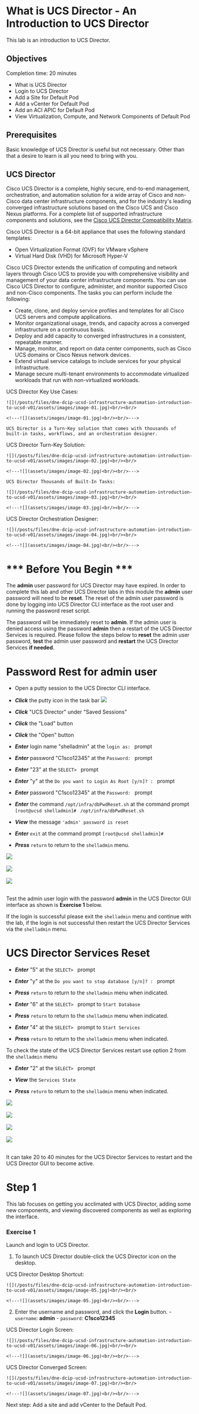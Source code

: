 # What is UCS Director - An Introduction to UCS Director

This lab is an introduction to UCS Director.

## Objectives

Completion time: 20 minutes

  - What is UCS Director
  - Login to UCS Director
  - Add a Site for Default Pod
  - Add a vCenter for Default Pod
  - Add an ACI APIC for Default Pod
  - View Virtualization, Compute, and Network Components of Default Pod

## Prerequisites

Basic knowledge of UCS Director is useful but not necessary. Other than that a desire to learn is all you need to bring with you.

## UCS Director

Cisco UCS Director is a complete, highly secure, end-to-end management, orchestration, and automation solution for a wide array of Cisco and non-Cisco data center infrastructure components, and for the industry's leading converged infrastructure solutions based on the Cisco UCS and Cisco Nexus platforms. For a complete list of supported infrastructure components and solutions, see the [Cisco UCS Director Compatibility Matrix](http://www.cisco.com/c/en/us/support/servers-unified-computing/ucs-director/products-device-support-tables-list.html).

Cisco UCS Director is a 64-bit appliance that uses the following standard templates:

  - Open Virtualization Format (OVF) for VMware vSphere
  - Virtual Hard Disk (VHD) for Microsoft Hyper-V

Cisco UCS Director extends the unification of computing and network layers through Cisco UCS to provide you with comprehensive visibility and management of your data center infrastructure components. You can use Cisco UCS Director to configure, administer, and monitor supported Cisco and non-Cisco components. The tasks you can perform include the following:

  - Create, clone, and deploy service profiles and templates for all Cisco UCS servers and compute applications.
  - Monitor organizational usage, trends, and capacity across a converged infrastructure on a continuous basis.
  - Deploy and add capacity to converged infrastructures in a consistent, repeatable manner.
  - Manage, monitor, and report on data center components, such as Cisco UCS domains or Cisco Nexus network devices.
  - Extend virtual service catalogs to include services for your physical infrastructure.
  - Manage secure multi-tenant environments to accommodate virtualized workloads that run with non-virtualized workloads.

  UCS Director Key Use Cases:

    ![](/posts/files/dne-dcip-ucsd-infrastructure-automation-introduction-to-ucsd-v01/assets/images/image-01.jpg)<br/><br/>

    <!---![](assets/images/image-01.jpg)<br/><br/>--->

    UCS Director is a Turn-Key solution that comes with thousands of built-in tasks, workflows, and an orchestration designer.

  UCS Director Turn-Key Solution:

    ![](/posts/files/dne-dcip-ucsd-infrastructure-automation-introduction-to-ucsd-v01/assets/images/image-02.jpg)<br/><br/>

    <!---![](assets/images/image-02.jpg)<br/><br/>--->

    UCS Director Thousands of Built-In Tasks:

    ![](/posts/files/dne-dcip-ucsd-infrastructure-automation-introduction-to-ucsd-v01/assets/images/image-03.jpg)<br/><br/>

    <!---![](assets/images/image-03.jpg)<br/><br/>--->

  UCS Director Orchestration Designer:

    ![](/posts/files/dne-dcip-ucsd-infrastructure-automation-introduction-to-ucsd-v01/assets/images/image-04.jpg)<br/><br/>

    <!---![](assets/images/image-04.jpg)<br/><br/>--->

# *** Before You Begin ***

The **admin** user password for UCS Director may have expired. In order to complete this lab and other UCS Director labs in this module the **admin** user password will need to be **reset**. The reset of the admin user password is done by logging into UCS Director CLI interface as the root user and running the password reset script.

The password will be immediately reset to **admin**. If the admin user is denied access using the password **admin** then a restart of the UCS Director Services is required. Please follow the steps below to **reset** the admin user password, **test** the admin user password and **restart** the UCS Director Services **if needed**.

# Password Rest for admin user

  - Open a putty session to the UCS Director CLI interface.

  - ***Click*** the putty icon in the task bar ![](/posts/files/dne-dcip-ucsd-infrastructure-automation-introduction-to-ucsd-v01/assets/images/password-reset-01.jpg)<!--![](assets/images/password-reset-01.jpg)-->

  - ***Click*** "UCS Director" under "Saved Sessions"

  - ***Click*** the "Load" button

  - ***Click*** the "Open" button

  - ***Enter*** login name "shelladmin" at the `login as: ` prompt

  - ***Enter*** password "C1sco12345" at the `Password: ` prompt

  - ***Enter*** "23" at the `SELECT> ` prompt

  - ***Enter*** "y" at the `Do you want to Login As Root [y/n]? : ` prompt

  - ***Enter*** password "C1sco12345" at the `Password: ` prompt

  - ***Enter*** the command `/opt/infra/dbPwdReset.sh` at the command prompt `[root@ucsd shelladmin]# ` `/opt/infra/dbPwdReset.sh`

  - ***View*** the message `'admin' password is reset`

  - ***Enter*** `exit` at the command prompt `[root@ucsd shelladmin]# `

  - ***Press*** `return` to return to the `shelladmin` menu.

  ![](/posts/files/dne-dcip-ucsd-infrastructure-automation-introduction-to-ucsd-v01/assets/images/password-reset-02.jpg)</br></br>
  ![](/posts/files/dne-dcip-ucsd-infrastructure-automation-introduction-to-ucsd-v01/assets/images/password-reset-01a.jpg)</br></br>
  ![](/posts/files/dne-dcip-ucsd-infrastructure-automation-introduction-to-ucsd-v01/assets/images/password-reset-03.jpg)</br></br>
  <!--![](assets/images/password-reset-02.jpg)</br></br>-->
  <!--![](assets/images/password-reset-01a.jpg)</br></br>-->
  <!--![](assets/images/password-reset-03.jpg)</br></br>-->

  Test the admin user login with the password **admin** in the UCS Director GUI interface as shown is **Exercise 1** below.

  If the login is successful please exit the `shelladmin` menu and continue with the lab, if the login is not successful then restart the UCS Director Services via the `shelladmin` menu.

# UCS Director Services Reset

  - ***Enter*** "5" at the `SELECT> ` prompt

  - ***Enter*** "y" at the `Do you want to stop database [y/n]? : ` prompt

  - ***Press*** `return` to return to the `shelladmin` menu when indicated.

  - ***Enter*** "6" at the `SELECT> ` prompt to `Start Database`

  - ***Press*** `return` to return to the `shelladmin` menu when indicated.

  - ***Enter*** "4" at the `SELECT> ` prompt to `Start Services`

  - ***Press*** `return` to return to the `shelladmin` menu when indicated.

  To check the state of the UCS Director Services restart use option 2 from the `shelladmin` menu

  - ***Enter*** "2" at the `SELECT> ` prompt

  - ***View*** the `Services State`

  - ***Press*** `return` to return to the `shelladmin` menu when indicated.

  ![](/posts/files/dne-dcip-ucsd-infrastructure-automation-introduction-to-ucsd-v01/assets/images/password-reset-04.jpg)</br></br>
  ![](/posts/files/dne-dcip-ucsd-infrastructure-automation-introduction-to-ucsd-v01/assets/images/password-reset-05.jpg)</br></br>
  ![](/posts/files/dne-dcip-ucsd-infrastructure-automation-introduction-to-ucsd-v01/assets/images/password-reset-06.jpg)</br></br>
  ![](/posts/files/dne-dcip-ucsd-infrastructure-automation-introduction-to-ucsd-v01/assets/images/password-reset-07.jpg)</br></br>
  <!--![](assets/images/password-reset-04.jpg)</br></br>-->
  <!--![](assets/images/password-reset-05.jpg)</br></br>-->
  <!--![](assets/images/password-reset-06.jpg)</br></br>-->
  <!--![](assets/images/password-reset-07.jpg)</br></br>-->

  It can take 20 to 40 minutes for the UCS Director Services to restart and the UCS Director GUI to become active.

# Step 1

This lab focuses on getting you acclimated with UCS Director, adding some new components, and viewing discovered components as well as exploring the interface.

### Exercise 1
Launch and login to UCS Director.

  1. To launch UCS Director double-click the UCS Director icon on the desktop.

  UCS Director Desktop Shortcut:

    ![](/posts/files/dne-dcip-ucsd-infrastructure-automation-introduction-to-ucsd-v01/assets/images/image-05.jpg)<br/><br/>

    <!---![](assets/images/image-05.jpg)<br/><br/>--->

  2. Enter the username and password, and click the **Login** button.
    - `username`: **admin**
    - `password`: **C1sco12345**

  UCS Director Login Screen:

    ![](/posts/files/dne-dcip-ucsd-infrastructure-automation-introduction-to-ucsd-v01/assets/images/image-06.jpg)<br/><br/>

    <!---![](assets/images/image-06.jpg)<br/><br/>--->

  UCS Director Converged Screen:

    ![](/posts/files/dne-dcip-ucsd-infrastructure-automation-introduction-to-ucsd-v01/assets/images/image-07.jpg)<br/><br/>

    <!---![](assets/images/image-07.jpg)<br/><br/>--->

Next step: Add a site and add vCenter to the Default Pod.
